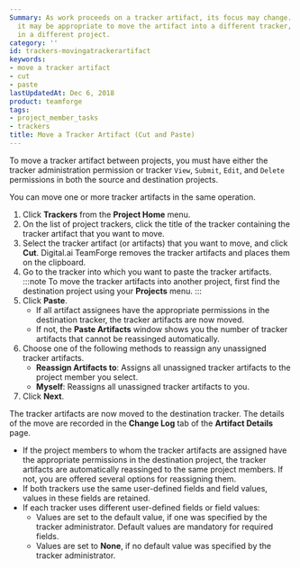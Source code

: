 ```yaml
---
Summary: As work proceeds on a tracker artifact, its focus may change. If this happens,
  it may be appropriate to move the artifact into a different tracker, or to a tracker
  in a different project.
category: ''
id: trackers-movingatrackerartifact
keywords:
- move a tracker artifact
- cut
- paste
lastUpdatedAt: Dec 6, 2018
product: teamforge
tags:
- project_member_tasks
- trackers
title: Move a Tracker Artifact (Cut and Paste)
---
```


To move a tracker artifact between projects, you must have either the tracker administration permission or tracker `View`, `Submit`, `Edit`, and `Delete` permissions in both the source and destination projects.

You can move one or more tracker artifacts in the same operation.

1. Click **Trackers** from the **Project Home** menu.
2. On the list of project trackers, click the title of the tracker containing the tracker artifact that you want to move.
3. Select the tracker artifact (or artifacts) that you want to move, and click **Cut**. Digital.ai TeamForge removes the tracker artifacts and places them on the clipboard.
4. Go to the tracker into which you want to paste the tracker artifacts.
   :::note
   To move the tracker artifacts into another project, first find the destination project using your **Projects** menu.
   :::
5. Click **Paste**.
   * If all artifact assignees have the appropriate permissions in the destination tracker, the tracker artifacts are now moved.
   * If not, the **Paste Artifacts** window shows you the number of tracker artifacts that cannot be reassinged automatically.
6. Choose one of the following methods to reassign any unassigned tracker artifacts.
   * **Reassign Artifacts to**: Assigns all unassigned tracker artifacts to the project member you select.
   * **Myself**: Reassigns all unassigned tracker artifacts to you.
7. Click **Next**.

The tracker artifacts are now moved to the destination tracker. The details of the move are recorded in the **Change Log** tab of the **Artifact Details** page.
  * If the project members to whom the tracker artifacts are assigned have the appropriate permissions in the destination project, the tracker artifacts are automatically reassinged to the same project members. If not, you are offered several options for reassigning them.
  * If both trackers use the same user-defined fields and field values, values in these fields are retained.
  * If each tracker uses different user-defined fields or field values:
    * Values are set to the default value, if one was specified by the tracker administrator. Default values are mandatory for required fields.
    * Values are set to **None**, if no default value was specified by the tracker administrator.

